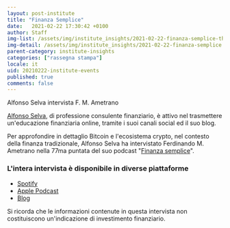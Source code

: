 ```yaml
---
layout: post-institute
title: "Finanza Semplice"
date:   2021-02-22 17:30:42 +0100
author: Staff
img-list: /assets/img/institute_insights/2021-02-22-finanza-semplice-thumb.jpg
img-detail: /assets/img/institute_insights/2021-02-22-finanza-semplice.jpg
parent-category: institute-insights
categories: ["rassegna stampa"]
locale: it
uid: 20210222-institute-events
published: true
comments: false
---
```

Alfonso Selva intervista F. M. Ametrano

[Alfonso Selva](https://www.alfonsoselva.it/), di professione consulente finanziario, è attivo nel trasmettere un'educazione finanziaria online, tramite i suoi canali social ed il suo blog.

Per approfondire in dettaglio Bitcoin e l'ecosistema crypto, nel contesto della finanza tradizionale, Alfonso Selva ha intervistato Ferdinando M. Ametrano nella 77ma puntata del suo podcast "[Finanza semplice](https://www.spreaker.com/user/alfonsoselva/ep-77-ferdinando-ametrano-bitcoin)".

### L'intera intervista è disponibile in diverse piattaforme

- [Spotify](https://open.spotify.com/episode/28bZ3ylih24oeCG5LSPKPt?si=DtJr9TqnRBOHo-KAU9DY6A)
- [Apple Podcast](https://podcasts.apple.com/it/podcast/finanza-semplice-di-alfonso-selva/id1502910277?i=1000509780296)
- [Blog](https://www.alfonsoselva.it/bitcoin-spiegato-semplicemente-da-ferdinando-m-ametrano/la-finanza-semplice/)

Si ricorda che le informazioni contenute in questa intervista non costituiscono un'indicazione di investimento finanziario.
